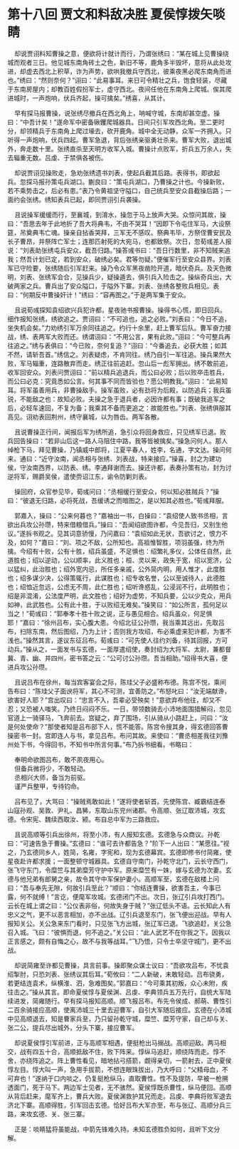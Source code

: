 # 第十八回 贾文和料敌决胜 夏侯惇拨矢啖睛

&nbsp;&nbsp;&nbsp;&nbsp;却说贾诩料知曹操之意，便欲将计就计而行，乃谓张绣曰：“某在城上见曹操绕城而观者三日。他见城东南角砖土之色，新旧不等，鹿角多半毁坏，意将从此处攻进，却虚去西北上积草，诈为声势，欲哄我撤兵守西北，彼乘夜黑必爬东南角而进也。”绣曰：“然则奈何？”诩曰：“此易事耳。来日可令精壮之兵，饱食轻装，尽藏于东南房屋内；却教百姓假扮军士，虚守西北。夜间任他在东南角上爬城。俟其爬进城时，一声炮响，伏兵齐起，操可擒矣。”绣喜，从其计。

&nbsp;&nbsp;&nbsp;&nbsp;早有探马报曹操，说张绣尽撤兵在西北角上，呐喊守城，东南却甚空虚。操曰：“中吾计矣！”遂命军中密备锹钁爬城器具。日间只引军攻西北角。至二更时分，却领精兵于东南角上爬过壕去，砍开鹿角。城中全无动静，众军一齐拥入。只听得一声炮响，伏兵四起。曹军急退，背后张绣亲驱勇壮杀来。曹军大败，退出城外，奔走数十里。张绣直杀至天明方收军入城。曹操计点败军，折兵五万余人，失去辎重无数。吕虔、于禁俱各被伤。

&nbsp;&nbsp;&nbsp;&nbsp;却说贾诩见操败走，急劝张绣遗书刘表，使起兵截其后路。表得书，即欲起兵。忽探马报孙策屯兵湖口。蒯良曰：“策屯兵湖口，乃曹操之计也。今操新败，若不乘势击之，后必有患。”表乃令黄祖坚守隘口，自己统兵至安众县截操后路；一面约会张绣。绣知表兵已起，即同贾诩引兵袭操。

&nbsp;&nbsp;&nbsp;&nbsp;且说操军缓缓而行，至襄城，到淯水，操忽于马上放声大哭。众惊问其故，操曰：“吾思去年于此地折了吾大将典韦，不由不哭耳！”因即下令屯住军马，大设祭筵，吊奠典韦亡魂。操亲自拈香哭拜，三军无不感叹。祭典韦毕，方祭侄曹安民及长子曹昂，并祭阵亡军士；连那匹射死的大宛马，也都致祭。次日，忽荀彧差人报说：“刘表助张绣屯兵安众，截吾归路。”操答彧书曰：“吾日行数里，非不知贼来追我；然吾计划已定，若到安众，破绣必矣。君等勿疑。”便催军行至安众县界。刘表军已守险要，张绣随后引军赶来。操乃令众军黑夜凿险开道，暗伏奇兵。及天色微明，刘表、张绣军会合，见操兵少，疑操遁去，俱引兵入险击之。操纵奇兵出，大破两家之兵。曹兵出了安众隘口，于隘外下寨。刘表、张绣各整败兵相见。表曰：“何期反中曹操奸计！”绣曰：“容再图之。”于是两军集于安众。

&nbsp;&nbsp;&nbsp;&nbsp;且说荀彧探知袁绍欲兴兵犯许都，星夜驰书报曹操。操得书心慌，即日回兵。细作报知张绣，绣欲追之。贾诩曰：“不可追也，追之必败。”刘表曰：“今日不追，坐失机会矣。”力劝绣引军万余同往追之。约行十余里，赶上曹军后队。曹军奋力接战，绣、表两军大败而还。绣谓诩曰：“不用公言，果有此败。”诩曰：“今可整兵再往追之。”绣与表俱曰：“今已败，奈何复追？”诩曰：“今番追去，必获大胜；如其不然，请斩吾首。”绣信之。刘表疑虑，不肯同往。绣乃自引一军往追。操兵果然大败，军马辎重，连路散弃而走。绣正往前追赶。忽山后一彪军拥出。绣不敢前追，收军回安众。刘表问贾诩曰：“前以精兵追退兵，而公曰必败；后以败卒击胜兵，而公曰必克：究竟悉如公言。何其事不同而皆验也？愿公明教我。”诩曰：“此易知耳。将军虽善用兵，非曹操敌手。操军虽败，必有劲将为后殿，以防追兵；我兵虽锐，不能敌之也：故知必败。夫操之急于退兵者，必因许都有事；既破我追军之后，必轻车速回，不复为备；我乘其不备而更追之：故能胜也。”刘表、张绣俱服其高见。诩劝表回荆州，绣守襄城，以为唇齿。两军各散。

&nbsp;&nbsp;&nbsp;&nbsp;且说曹操正行间，闻报后军为绣所追，急引众将回身救应，只见绣军已退。败兵回告操曰：“若非山后这一路人马阻住中路，我等皆被擒矣。”操急问何人。那人绰枪下马，拜见曹操，乃镇威中郎将，江夏平春人，姓李，名通，字文达。操问何来。通曰：“近守汝南，闻丞相与张绣、刘表战，特来接应。”操喜，封之为建功侯，守汝南西界，以防表、绣。李通拜谢而去。操还许都，表奏孙策有功，封为讨逆将军，赐爵吴侯，遣使赍诏江东，谕令防剿刘表。

&nbsp;&nbsp;&nbsp;&nbsp;操回府，众官参见毕，荀彧问曰：“丞相缓行至安众，何以知必胜贼兵？”操曰：“彼退无归路，必将死战，吾缓诱之而暗图之，是以知其必胜也。”荀彧拜服。

&nbsp;&nbsp;&nbsp;&nbsp;郭嘉入，操曰：“公来何暮也？”嘉袖出一书，白操曰：“袁绍使人致书丞相，言欲出兵攻公孙瓒，特来借粮借兵。”操曰：“吾闻绍欲图许都，今见吾归，又别生他议。”遂拆书观之。见其词意骄慢，乃问嘉曰：“袁绍如此无状，吾欲讨之，恨力不及，如何？”嘉曰：“刘、项之不敌，公所知也。高祖惟智胜，项羽虽强，终为所擒。今绍有十败，公有十胜，绍兵虽盛，不足惧也：绍繁礼多仪，公体任自然，此道胜也；绍以逆动，公以顺率，此义胜也；桓、灵以来，政失于宽，绍以宽济，公以猛纠，此治胜也；绍外宽内忌，所任多亲戚，公外简内明，用人惟才，此度胜也；绍多谋少决，公得策辄行，此谋胜也；绍专收名誉，公以至诚待人，此德胜也；绍恤近忽远，公虑无不周，此仁胜也；绍听谗惑乱，公浸润不行，此明胜也；绍是非混淆，公法度严明，此文胜也；绍好为虚势，不知兵要，公以少克众，用兵如神，此武胜也。公有此十胜，于以败绍无难矣。”操笑曰：“如公所言，孤何足以当之！”荀彧曰：“郭奉孝十胜十败之说，正与愚见相合。绍兵虽众，何足惧耶！”嘉曰：“徐州吕布，实心腹大患。今绍北征公孙瓒，我当乘其远出，先取吕布，扫除东南，然后图绍，乃为上计；否则我方攻绍，布必乘虚来犯许都，为害不浅也。”操然其言，遂议东征吕布。荀彧曰：“可先使人往约刘备，待其回报，方可动兵。”操从之，一面发书与玄德，一面厚遣绍使，奏封绍为大将军、太尉，兼都督冀、青、幽、并四州，密书答之云：“公可讨公孙瓒。吾当相助。”绍得书大喜，便进兵攻公孙瓒。

&nbsp;&nbsp;&nbsp;&nbsp;且说吕布在徐州，每当宾客宴会之际，陈珪父子必盛称布德。陈宫不悦，乘间告布曰：“陈珪父子面谀将军，其心不可测，宜善防之。”布怒叱曰：“汝无端献谗，欲害好人耶？”宫出叹曰：“忠言不入，吾辈必受殃矣！”意欲弃布他往，却又不忍；又恐被人嗤笑。乃终日闷闷不乐。一日，带领数骑去小沛地面围猎解闷，忽见官道上一骑驿马，飞奔前去。宫疑之，弃了围场，引从骑从小路赶上，问曰：“汝是何处使命？”那使者知是吕布部下人，慌不能答。陈宫令搜其身，得玄德回答曹操密书一封。宫即连人与书，拿见吕布。布问其故。来使曰：“曹丞相差我往刘豫州处下书，今得回书，不知书中所言何事。”布乃拆书细看。书略曰：

&nbsp;&nbsp;&nbsp;&nbsp;奉明命欲图吕布，敢不夙夜用心。<br>
&nbsp;&nbsp;&nbsp;&nbsp;但备兵微将少，不敢轻动。<br>
&nbsp;&nbsp;&nbsp;&nbsp;丞相兴大师，备当为前驱。<br>
&nbsp;&nbsp;&nbsp;&nbsp;谨严兵整甲，专待钧命。<br>

&nbsp;&nbsp;&nbsp;&nbsp;吕布见了，大骂曰：“操贼焉敢如此！”遂将使者斩首。先使陈宫、臧霸结连泰山寇孙观、吴敦、尹礼、昌豨，东取山东兖州诸郡。令高顺、张辽取沛城，攻玄德。令宋宪、魏续西取汝、颍。布自总中军为三路救应。

&nbsp;&nbsp;&nbsp;&nbsp;且说高顺等引兵出徐州，将至小沛，有人报知玄德。玄德急与众商议。孙乾曰：“可速告急于曹操。”玄德曰：“谁可去许都告急？”阶下一人出曰：“某愿往。”视之，乃玄德同乡人，姓简，名雍，字宪和，现为玄德幕宾。玄德即修书付简雍，使星夜赴许都求援；一面整顿守城器具。玄德自守南门，孙乾守北门，云长守西门，张飞守东门，令糜竺与其弟糜芳守护中军。原来糜竺有一妹，嫁与玄德为次妻。玄德与他兄弟有郎舅之亲，故令其守中军保护妻小。高顺军至，玄德在敌楼上问曰：“吾与奉先无隙，何故引兵至此？”顺曰：“你结连曹操，欲害吾主，今事已露，何不就缚！”言讫，便麾军攻城。玄德闭门不出。次日，张辽引兵攻打西门。云长在城上谓之曰：“公仪表非俗，何故失身于贼？”张辽低头不语。云长知此人有忠义之气，更不以恶言相加，亦不出战。辽引兵退至东门，张飞便出迎战。早有人报知关公。关公急来东门看时，只见张飞方出城，张辽军已退。飞欲追赶，关公急召入城。飞曰：“彼惧而退，何不追之。”关公曰：“此人武艺不在你我之下。因我以正言感之，颇有自悔之心，故不与我等战耳。”飞乃悟，只令士卒坚守城门，更不出战。

&nbsp;&nbsp;&nbsp;&nbsp;却说简雍至许都见曹操，具言前事。操即聚众谋士议曰：“吾欲攻吕布，不忧袁绍掣肘，只恐刘表、张绣议其后耳。”荀攸曰：“二人新破，未敢轻动。吕布骁勇，若更结连袁术，纵横淮、泗，急难图矣。”郭嘉曰：“今可乘其初叛，众心未附，疾往击之。”操从其言。即命夏侯惇与夏侯渊、吕虔、李典领兵五万先行，自统大军陆续进发，简雍随行。早有探马报知高顺。顺飞报吕布。布先令侯成、郝萌、曹性引二百余骑接应高顺，使离沛城三十里去迎曹军，自引大军随后接应。玄德在小沛城中见高顺退去，知是曹家兵至，乃只留孙乾守城，糜竺、糜芳守家，自己却与关、张二公，提兵尽出城外，分头下寨，接应曹军。

&nbsp;&nbsp;&nbsp;&nbsp;却说夏侯惇引军前进，正与高顺军相遇，便挺枪出马搦战。高顺迎敌。两马相交，战有四五十合，高顺抵敌不住，败下阵来。惇纵马追赶，顺绕阵而走。惇不舍，亦绕阵追之。阵上曹性看见，暗地拈弓搭箭，觑得亲切，一箭射去，正中夏侯惇左目。惇大叫一声，急用手拔箭，不想连眼珠拔出，乃大呼曰：“父精母血，不可弃也！”遂纳于口内啖之，仍复挺枪纵马，直取曹性。性不及提防，早被一枪搠透面门，死于马下。两边军士见者，无不骇然。夏侯惇既杀曹性，纵马便回。高顺从背后赶来，麾军齐上，曹兵大败。夏侯渊救护其兄而走。吕虔、李典将败军退去济北下寨。高顺得胜，引军回击玄德。恰好吕布大军亦至，布与张辽、高顺分兵三路，来攻玄德、关、张三寨。

&nbsp;&nbsp;&nbsp;&nbsp;正是：啖睛猛将虽能战，中箭先锋难久持。未知玄德胜负如何，且听下文分解。
